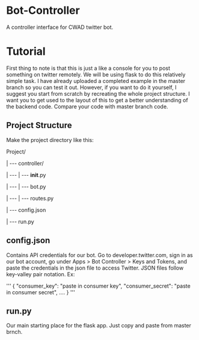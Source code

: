 # Bot-Controller
A controller interface for CWAD twitter bot.

# Tutorial

First thing to note is that this is just a like a console for you to post something on twitter remotely.
We will be using flask to do this relatively simple task. I have already uploaded a completed example in
the master branch so you can test it out. However, if you want to do it yourself, I suggest you start from
scratch by recreating the whole project structure. I want you to get used to the layout of this to get a 
better understanding of the backend code. Compare your code with master branch code.

## Project Structure

Make the project directory like this:

Project/

| --- controller/

| --- | --- __init__.py

| --- | --- bot.py

| --- | --- routes.py

| --- config.json

| --- run.py

## config.json

Contains API credentials for our bot. Go to developer.twitter.com, sign in as our bot account, go under 
Apps > Bot Controller > Keys and Tokens, and paste the credentials in the json file to access Twitter.
JSON files follow key-valley pair notation. 
Ex: 

'''
{
  "consumer_key": "paste in consumer key",
  "consumer_secret": "paste in consumer secret",
  ....
}
'''

## run.py 

Our main starting place for the flask app. Just copy and paste from master brnch.

## 
